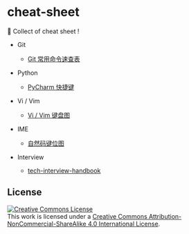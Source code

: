 # cheat-sheet

:pig: Collect of cheat sheet !

- Git
  - [Git 常用命令速查表](./git/)

- Python
  - [PyCharm 快捷键](./python/)

- Vi / Vim
  - [Vi / Vim 键盘图](./vi-vim/)

- IME
  - [自然码键位图](./input-method/)

- Interview
  - [tech-interview-handbook](https://github.com/yangshun/tech-interview-handbook)

## License

<a rel="license" href="http://creativecommons.org/licenses/by-nc-sa/4.0/"><img alt="Creative Commons License" style="border-width:0" src="https://i.creativecommons.org/l/by-nc-sa/4.0/88x31.png" /></a><br/>
This work is licensed under a <a rel="license" href="http://creativecommons.org/licenses/by-nc-sa/4.0/">Creative Commons Attribution-NonCommercial-ShareAlike 4.0 International License</a>.